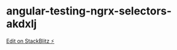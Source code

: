 # angular-testing-ngrx-selectors-akdxlj

[Edit on StackBlitz ⚡️](https://stackblitz.com/edit/angular-testing-ngrx-selectors-akdxlj)